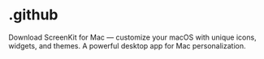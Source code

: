 # .github
Download ScreenKit for Mac — customize your macOS with unique icons, widgets, and themes. A powerful desktop app for Mac personalization.
